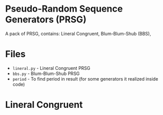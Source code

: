 # Pseudo-Random Sequence Generators (PRSG)
A pack of PRSG, contains: Lineral Congruent, Blum-Blum-Shub (BBS), 

# Files

* `lineral.py` - Lineral Congruent PRSG
* `bbs.py` - Blum-Blum-Shub PRSG
* `period` - To find period in result (for some generators it realized inside code)

# Lineral Congruent

